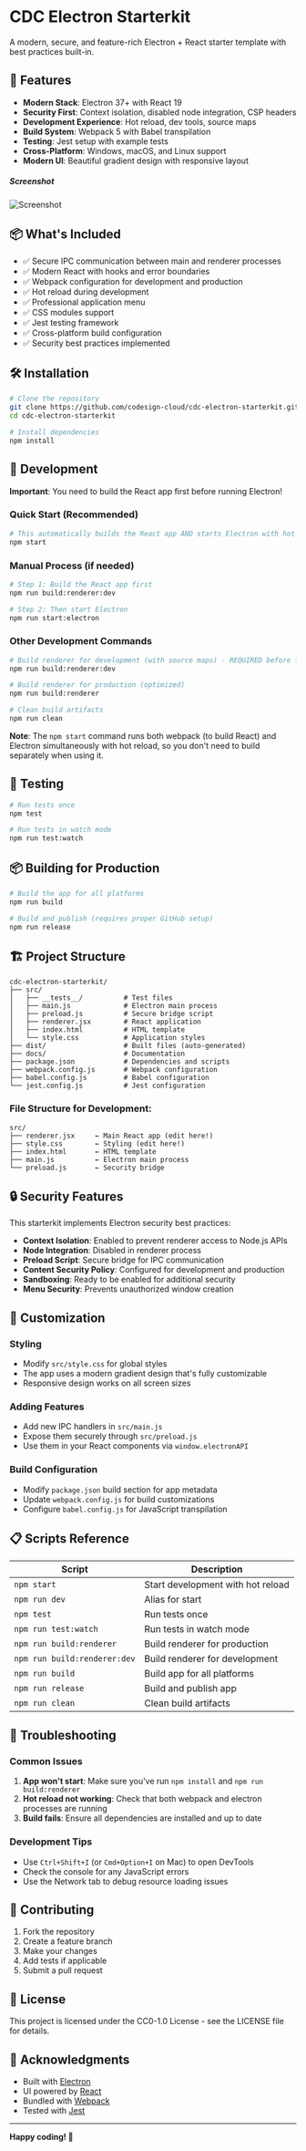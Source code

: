 # CDC Electron Starterkit

A modern, secure, and feature-rich Electron + React starter template with best practices built-in.

## 🚀 Features

- **Modern Stack**: Electron 37+ with React 19
- **Security First**: Context isolation, disabled node integration, CSP headers
- **Development Experience**: Hot reload, dev tools, source maps
- **Build System**: Webpack 5 with Babel transpilation
- **Testing**: Jest setup with example tests
- **Cross-Platform**: Windows, macOS, and Linux support
- **Modern UI**: Beautiful gradient design with responsive layout

##### Screenshot
![Screenshot](assets/screenshot.png "Screenshot")

## 📦 What's Included

- ✅ Secure IPC communication between main and renderer processes
- ✅ Modern React with hooks and error boundaries
- ✅ Webpack configuration for development and production
- ✅ Hot reload during development
- ✅ Professional application menu
- ✅ CSS modules support
- ✅ Jest testing framework
- ✅ Cross-platform build configuration
- ✅ Security best practices implemented

## 🛠 Installation

```bash
# Clone the repository
git clone https://github.com/codesign-cloud/cdc-electron-starterkit.git
cd cdc-electron-starterkit

# Install dependencies
npm install
```

## 🚀 Development

**Important**: You need to build the React app first before running Electron!

### Quick Start (Recommended)
```bash
# This automatically builds the React app AND starts Electron with hot reload
npm start
```

### Manual Process (if needed)
```bash
# Step 1: Build the React app first
npm run build:renderer:dev

# Step 2: Then start Electron
npm run start:electron
```

### Other Development Commands
```bash
# Build renderer for development (with source maps) - REQUIRED before first run
npm run build:renderer:dev

# Build renderer for production (optimized)
npm run build:renderer

# Clean build artifacts
npm run clean
```

**Note**: The `npm start` command runs both webpack (to build React) and Electron simultaneously with hot reload, so you don't need to build separately when using it.

## 🧪 Testing

```bash
# Run tests once
npm test

# Run tests in watch mode
npm run test:watch
```

## 📦 Building for Production

```bash
# Build the app for all platforms
npm run build

# Build and publish (requires proper GitHub setup)
npm run release
```

## 🏗 Project Structure

```
cdc-electron-starterkit/
├── src/
│   ├── __tests__/          # Test files
│   ├── main.js             # Electron main process
│   ├── preload.js          # Secure bridge script
│   ├── renderer.jsx        # React application
│   ├── index.html          # HTML template
│   └── style.css           # Application styles
├── dist/                   # Built files (auto-generated)
├── docs/                   # Documentation
├── package.json            # Dependencies and scripts
├── webpack.config.js       # Webpack configuration
├── babel.config.js         # Babel configuration
└── jest.config.js          # Jest configuration
```

### File Structure for Development:

```
src/
├── renderer.jsx     ← Main React app (edit here!)
├── style.css        ← Styling (edit here!)
├── index.html       ← HTML template
├── main.js          ← Electron main process
└── preload.js       ← Security bridge
```

## 🔒 Security Features

This starterkit implements Electron security best practices:

- **Context Isolation**: Enabled to prevent renderer access to Node.js APIs
- **Node Integration**: Disabled in renderer process
- **Preload Script**: Secure bridge for IPC communication
- **Content Security Policy**: Configured for development and production
- **Sandboxing**: Ready to be enabled for additional security
- **Menu Security**: Prevents unauthorized window creation

## 🎨 Customization

### Styling
- Modify `src/style.css` for global styles
- The app uses a modern gradient design that's fully customizable
- Responsive design works on all screen sizes

### Adding Features
- Add new IPC handlers in `src/main.js`
- Expose them securely through `src/preload.js`
- Use them in your React components via `window.electronAPI`

### Build Configuration
- Modify `package.json` build section for app metadata
- Update `webpack.config.js` for build customizations
- Configure `babel.config.js` for JavaScript transpilation

## 📋 Scripts Reference

| Script | Description |
|--------|-------------|
| `npm start` | Start development with hot reload |
| `npm run dev` | Alias for start |
| `npm test` | Run tests once |
| `npm run test:watch` | Run tests in watch mode |
| `npm run build:renderer` | Build renderer for production |
| `npm run build:renderer:dev` | Build renderer for development |
| `npm run build` | Build app for all platforms |
| `npm run release` | Build and publish app |
| `npm run clean` | Clean build artifacts |

## 🐛 Troubleshooting

### Common Issues

1. **App won't start**: Make sure you've run `npm install` and `npm run build:renderer`
2. **Hot reload not working**: Check that both webpack and electron processes are running
3. **Build fails**: Ensure all dependencies are installed and up to date

### Development Tips

- Use `Ctrl+Shift+I` (or `Cmd+Option+I` on Mac) to open DevTools
- Check the console for any JavaScript errors
- Use the Network tab to debug resource loading issues

## 🤝 Contributing

1. Fork the repository
2. Create a feature branch
3. Make your changes
4. Add tests if applicable
5. Submit a pull request

## 📄 License

This project is licensed under the CC0-1.0 License - see the LICENSE file for details.

## 🙏 Acknowledgments

- Built with [Electron](https://electronjs.org/)
- UI powered by [React](https://reactjs.org/)
- Bundled with [Webpack](https://webpack.js.org/)
- Tested with [Jest](https://jestjs.io/)

---

**Happy coding! 🎉**